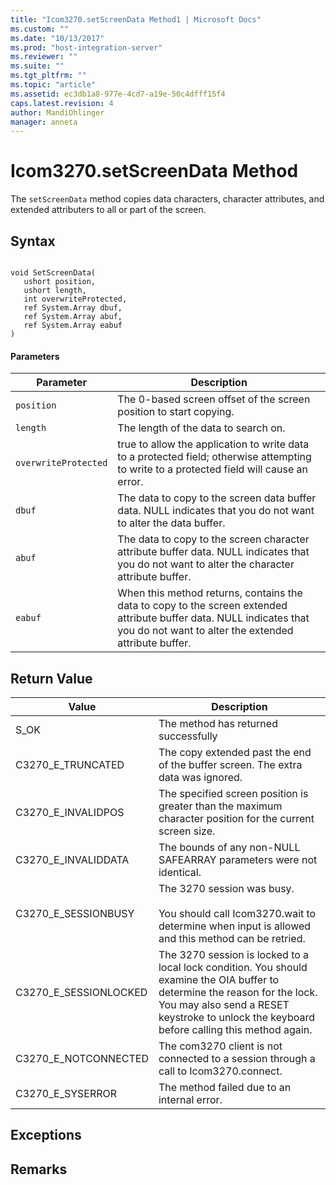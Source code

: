 ```yaml
---
title: "Icom3270.setScreenData Method1 | Microsoft Docs"
ms.custom: ""
ms.date: "10/13/2017"
ms.prod: "host-integration-server"
ms.reviewer: ""
ms.suite: ""
ms.tgt_pltfrm: ""
ms.topic: "article"
ms.assetid: ec3db1a8-977e-4cd7-a19e-50c4dfff15f4
caps.latest.revision: 4
author: MandiOhlinger
manager: anneta
---
```

# Icom3270.setScreenData Method
The `setScreenData` method copies data characters, character attributes, and extended attributers to all or part of the screen.  
  
## Syntax  
  
```  
  
void SetScreenData(  
   ushort position,  
   ushort length,  
   int overwriteProtected,  
   ref System.Array dbuf,  
   ref System.Array abuf,  
   ref System.Array eabuf  
)  
```  
  
#### Parameters  
  
|Parameter|Description|  
|---------------|-----------------|  
|`position`|The 0-based screen offset of the screen position to start copying.|  
|`length`|The length of the data to search on.|  
|`overwriteProtected`|true to allow the application to write data to a protected field; otherwise attempting to write to a protected field will cause an error.|  
|`dbuf`|The data to copy to the screen data buffer data. NULL indicates that you do not want to alter the data buffer.|  
|`abuf`|The data to copy to the screen character attribute buffer data. NULL indicates that you do not want to alter the character attribute buffer.|  
|`eabuf`|When this method returns, contains the data to copy to the screen extended attribute buffer data. NULL indicates that you do not want to alter the extended attribute buffer.|  
  
## Return Value  
  
|Value|Description|  
|-----------|-----------------|  
|S_OK|The method has returned successfully|  
|C3270_E_TRUNCATED|The copy extended past the end of the buffer screen. The extra data was ignored.|  
|C3270_E_INVALIDPOS|The specified screen position is greater than the maximum character position for the current screen size.|  
|C3270_E_INVALIDDATA|The bounds of any non-NULL SAFEARRAY parameters were not identical.|  
|C3270_E_SESSIONBUSY|The 3270 session was busy.<br /><br /> You should call Icom3270.wait to determine when input is allowed and this method can be retried.|  
|C3270_E_SESSIONLOCKED|The 3270 session is locked to a local lock condition. You should examine the OIA buffer to determine the reason for the lock. You may also send a RESET keystroke to unlock the keyboard before calling this method again.|  
|C3270_E_NOTCONNECTED|The com3270 client is not connected to a session through a call to Icom3270.connect.|  
|C3270_E_SYSERROR|The method failed due to an internal error.|  
  
## Exceptions  
  
## Remarks